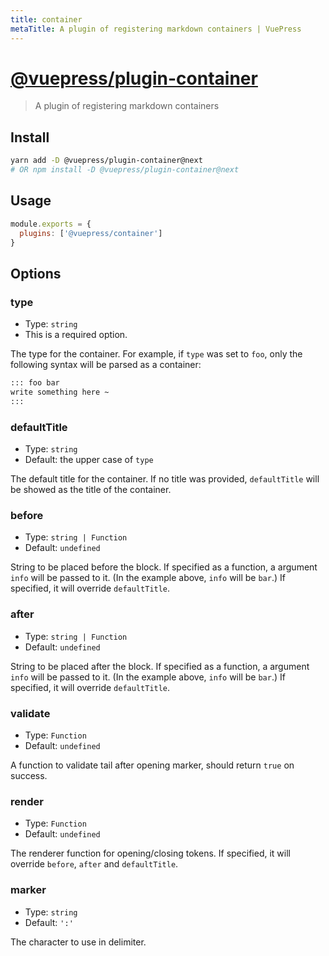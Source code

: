 ```yaml
---
title: container
metaTitle: A plugin of registering markdown containers | VuePress
---
```


# [@vuepress/plugin-container](https://github.com/vuejs/vuepress/tree/master/packages/@vuepress/plugin-container)

> A plugin of registering markdown containers

## Install

```bash
yarn add -D @vuepress/plugin-container@next
# OR npm install -D @vuepress/plugin-container@next
```

## Usage

```javascript
module.exports = {
  plugins: ['@vuepress/container'] 
}
```

## Options

### type

- Type: `string`
- This is a required option.

The type for the container. For example, if `type` was set to `foo`, only the following syntax will be parsed as a container:

```md
::: foo bar
write something here ~
:::
```

### defaultTitle

- Type: `string`
- Default: the upper case of `type`

The default title for the container. If no title was provided, `defaultTitle` will be showed as the title of the container.

### before

- Type: `string | Function`
- Default: `undefined`

String to be placed before the block. If specified as a function, a argument `info` will be passed to it. (In the example above, `info` will be `bar`.) If specified, it will override `defaultTitle`.

### after

- Type: `string | Function`
- Default: `undefined`

String to be placed after the block. If specified as a function, a argument `info` will be passed to it. (In the example above, `info` will be `bar`.) If specified, it will override `defaultTitle`.

### validate

- Type: `Function`
- Default: `undefined`

A function to validate tail after opening marker, should return `true` on success.

### render

- Type: `Function`
- Default: `undefined`

The renderer function for opening/closing tokens. If specified, it will override `before`, `after` and `defaultTitle`.

### marker

- Type: `string`
- Default: `':'`

The character to use in delimiter.
